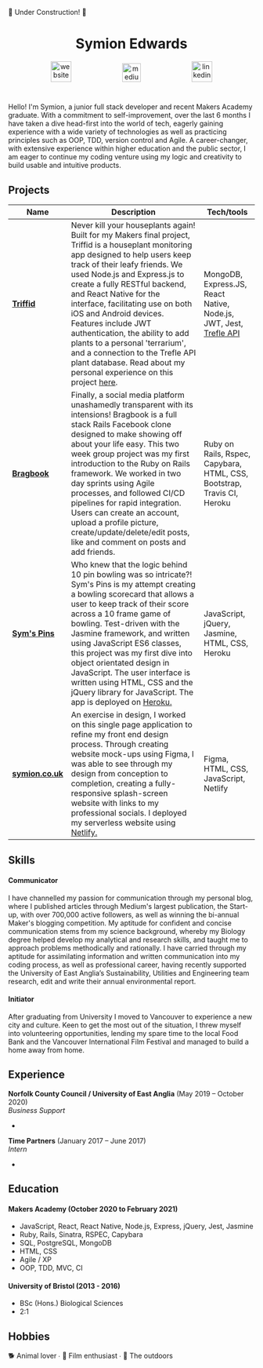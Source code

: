 :construction: Under Construction! :construction:

<div align="center">

# Symion Edwards
<a href="https://www.symion.co.uk/">
<img src="https://cdn1.iconfinder.com/data/icons/social-media-outline-6/128/SocialMedia_Website-Outline-512.png" alt="website" hspace="50" height="42" width="42"></a>

<a href="https://symion-edwards.medium.com/">
<img src="https://cdn1.iconfinder.com/data/icons/social-media-circle-7/512/Circled_Medium_svg5-512.png" alt="medium" hspace="50" height="38" width="38"></a>

<a href="https://www.linkedin.com/in/symion-edwards-433158109/">
<img src="https://www.iconfinder.com/data/icons/free-social-icons/67/linkedin_circle_color-512.png" alt="linkedin" hspace="50" height="42" width="42"></a>

</div>


#
Hello! I'm Symion, a junior full stack developer and recent Makers Academy graduate. With a commitment to self-improvement, over the last 6 months I have taken a dive head-first into the world of tech, eagerly gaining experience with a wide variety of technologies as well as practicing principles such as OOP, TDD, version control and Agile. A career-changer, with extensive experience within higher education and the public sector, I am eager to continue my coding venture using my logic and creativity to build usable and intuitive products. 



## Projects

| Name                         | Description       | Tech/tools        |
| ---------------------------- | ----------------- | ----------------- |
| **[Triffid](https://github.com/samanthagottlieb/triffid)**            | Never kill your houseplants again! Built for my Makers final project, Triffid is a houseplant monitoring app designed to help users keep track of their leafy friends. We used Node.js and Express.js to create a fully RESTful backend, and React Native for the interface, facilitating use on both iOS and Android devices. Features include JWT authentication, the ability to add plants to a personal 'terrarium', and a connection to the Trefle API plant database. Read about my personal experience on this project [here](https://symion-edwards.medium.com/week-of-the-triffids-building-a-houseplant-app-for-my-bootcamp-final-project-225b59c816f7).   | MongoDB, Express.JS, React Native, Node.js, JWT, Jest, [Trefle API](https://trefle.io/)|
| **[Bragbook](https://github.com/CodeZeus-dev/acebook-SassBook)** | Finally, a social media platform unashamedly transparent with its intensions! Bragbook is a full stack Rails Facebook clone designed to make showing off about your life easy. This two week group project was my first introduction to the Ruby on Rails framework.  We worked in two day sprints using Agile processes, and followed CI/CD pipelines for rapid integration. Users can create an account, upload a profile picture, create/update/delete/edit posts, like and comment on posts and add friends. | Ruby on Rails, Rspec, Capybara, HTML, CSS, Bootstrap, Travis CI, Heroku |
| **[Sym's Pins](https://github.com/sedwards93/bowling-challenge)** | Who knew that the logic behind 10 pin bowling was so intricate?! Sym's Pins is my attempt creating a bowling scorecard that allows a user to keep track of their score across a 10 frame game of bowling. Test-driven with the Jasmine framework, and written using JavaScript ES6 classes, this project was my first dive into object orientated design in JavaScript. The user interface is written using HTML, CSS and the jQuery library for JavaScript. The app is deployed on [Heroku.](https://sympinbowling.herokuapp.com/) | JavaScript, jQuery, Jasmine, HTML, CSS, Heroku |
| **[symion.co.uk](https://github.com/sedwards93/symion.co.uk)** | An exercise in design, I worked on this single page application to refine my front end design process. Through creating website mock-ups using Figma, I was able to see through my design from conception to completion, creating a fully-responsive splash-screen website with links to my professional socials. I deployed my serverless website using [Netlify.](https://www.symion.co.uk/)  | Figma, HTML, CSS, JavaScript, Netlify |

## Skills
#### Communicator
I have channelled my passion for communication through my personal blog, where I published articles through Medium's largest publication, the Start-up, with over 700,000 active followers, as well as winning the bi-annual Maker's blogging competition. My aptitude for confident and concise communication stems from my science background, whereby my Biology degree helped develop my analytical and research skills, and taught me to approach problems methodically and rationally. I have carried through my aptitude for assimilating information and written communication into my coding process, as well as professional career, having recently supported the University of East Anglia’s Sustainability, Utilities and Engineering team research, edit and write their annual environmental report.

#### Initiator 
After graduating from University I moved to Vancouver to experience a new city and culture.  Keen to get the most out of the situation, I threw myself into volunteering opportunities, lending my spare time to the local Food Bank and the Vancouver International Film Festival and managed to build a home away from home.  



## Experience

**Norfolk County Council / University of East Anglia** (May 2019 – October 2020)  
_Business Support_

- 

**Time Partners** (January 2017 – June 2017)  
_Intern_

- 



## Education

#### Makers Academy (October 2020 to February 2021)

- JavaScript, React, React Native, Node.js, Express, jQuery, Jest, Jasmine
- Ruby, Rails, Sinatra, RSPEC, Capybara
- SQL, PostgreSQL, MongoDB
- HTML, CSS
- Agile / XP
- OOP, TDD, MVC, CI

#### University of Bristol (2013 - 2016)

- BSc (Hons.) Biological Sciences
- 2:1

## Hobbies

:dog2: Animal lover ∙ :movie_camera: Film enthusiast ∙ :sunrise_over_mountains: The outdoors

